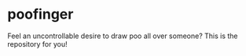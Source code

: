 poofinger
=========

Feel an uncontrollable desire to draw poo all over someone? This is the repository for you!

